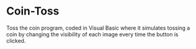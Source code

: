# Coin-Toss

Toss the coin program, coded in Visual Basic where it simulates tossing a coin by changing the visibility of each image every time the button is clicked.
